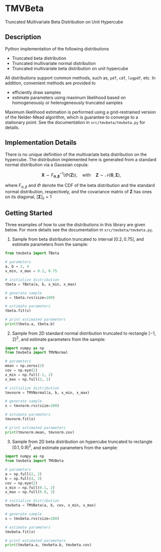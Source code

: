 TMVBeta
=====================================

Truncated Multivariate Beta Distribution on Unit Hypercube

## Description

Python implementation of the following distributions
- Truncated beta distribution
- Truncated multivariate normal distribution
- Truncated multivariate beta distribution on unit hypercube

All distributions support common methods, such as, `pdf`, `cdf`, `logpdf`, etc. In addition, convenient methods are provided to
- efficiently draw samples
- estimate parameters using maximum likelihood based on homogeneously or heterogeneously truncated samples

Maximum likelihood estimation is performed using a grid-restrained version of the Nelder-Mead algorithm, which is guarantee to converge to a stationary point. See the documentation in `src/tmvbeta/tmvbeta.py` for details.


## Implementation Details 

There is no unique definition of the multivariate beta distribution on the hypercube. The distribution implemented here is generated from a standard normal distribution via a Gaussian copula:
```math
\boldsymbol{X} \sim F_{\boldsymbol{\alpha}, \boldsymbol{\beta}}^{-1} \bigl( \Phi(\boldsymbol{Z}) \bigr), \quad \text{with}\quad \boldsymbol{Z} \sim \mathcal{N}(\boldsymbol{0}, \boldsymbol{\Sigma}),
```
where $F_{\alpha, \beta}$ and $\Phi$ denote the CDF of the beta distribution and the standard normal distribution, respectively, and the covariance matrix of $\boldsymbol{Z}$ has ones on its diagonal, $[\boldsymbol{\Sigma}]_{ii} = 1$


## Getting Started

Three examples of how to use the distributions in this library are given below. For more details see the documentation in `src/tmvbeta/tmvbeta.py`.

1. Sample from beta distribution truncated to interval $[0.2, 0.75]$, and estimate parameters from the sample:
```python
from tmvbeta import TBeta

# parameters
a, b = 2, 4
x_min, x_max = 0.2, 0.75

# initialize distribution
tbeta = TBeta(a, b, x_min, x_max)

# generate sample
x = tbeta.rvs(size=100)

# estimate parameters
tbeta.fit(x)

# print estimated parameters
print(tbeta.a, tbeta.b)
```

2. Sample from 2D standard normal distribution truncated to rectangle $[-1, 2]^2$, and estimate parameters from the sample:
```python
import numpy as np
from tmvbeta import TMVNormal

# parameters
mean = np.zeros(2)
cov = np.eye(2)
x_min = np.full(-1, 2)
x_max = np.full(2, 2)

# initialize distribution
tmvnorm = TMVNormal(a, b, x_min, x_max)

# generate sample
x = tmvnorm.rvs(size=100)

# estimate parameters
tmvnorm.fit(x)

# print estimated parameters
print(tmvnorm.mean, tmvnorm.cov)
```

3. Sample from 2D beta distribution on hypercube truncated to rectangle $[0.1, 0.9]^2$, and estimate parameters from the sample:
```python
import numpy as np
from tmvbeta import TMVBeta

# parameters
a = np.full(2, 2)
b = np.full(4, 2)
cov = np.eye(2)
x_min = np.full(0.1, 2)
x_max = np.full(0.9, 2)

# initialize distribution
tmvbeta = TMVBeta(a, b, cov, x_min, x_max)

# generate sample
x = tmvbeta.rvs(size=100)

# estimate parameters
tmvbeta.fit(x)

# print estimated parameters
print(tmvbeta.a, tmvbeta.b, tmvbeta.cov)
```